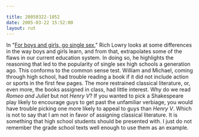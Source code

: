 ```yaml
---

title: 20050322-1052
date: 2005-03-22 15:52:00
layout: rut
---
```


<p> In "<a href="http://www.townhall.com/columnists/richlowry/rl20050317.shtml">For
boys and girls, go single sex</a>," Rich Lowry looks at some
differences in the way boys and girls learn, and from that,
extrapolates some of the flaws in our current education system.
In doing so, he highlights the reasoning that led to the popularity
of single sex high schools a generation ago.  This conforms to the
common sense test.  William and Michael, coming through high school,
had trouble reading a book if it did not include action or sports
in the first few pages.  The more restrained classical literature,
or, even more, the books assigned in class, had little interest.
Why do we read <em>Romeo and Juliet</em> but not <em>Henry V</em>?
If you wanted to pick a Shakespeare play likely to encourage guys
to get past the unfamiliar verbiage, you would have trouble picking
one more likely to appeal to guys than <em>Henry V</em>.  Which is
not to say that I am not in favor of assigning classical literature.
It is something that high school students should be presented with.
I just do not remember the grade school texts well enough to use
them as an example.</p>

